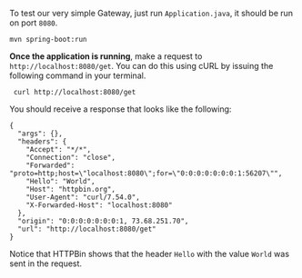 To test our very simple Gateway, just run `Application.java`, it should be run on port `8080`. 

```execute-1
mvn spring-boot:run
```

**Once the application is running**, make a request to `http://localhost:8080/get`. You can do this using cURL by issuing the following command in your terminal.

```execute-2
 curl http://localhost:8080/get
``` 
You should receive a response that looks like the following:

```
{
  "args": {},
  "headers": {
    "Accept": "*/*",
    "Connection": "close",
    "Forwarded": "proto=http;host=\"localhost:8080\";for=\"0:0:0:0:0:0:0:1:56207\"",
    "Hello": "World",
    "Host": "httpbin.org",
    "User-Agent": "curl/7.54.0",
    "X-Forwarded-Host": "localhost:8080"
  },
  "origin": "0:0:0:0:0:0:0:1, 73.68.251.70",
  "url": "http://localhost:8080/get"
}
```
Notice that HTTPBin shows that the header `Hello` with the value `World` was sent in the request.
